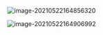 ![image-20210522164856320](C:\Users\55018\AppData\Roaming\Typora\typora-user-images\image-20210522164856320.png)

![image-20210522164906992](C:\Users\55018\AppData\Roaming\Typora\typora-user-images\image-20210522164906992.png)

